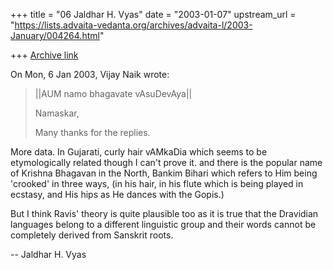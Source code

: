 +++
title = "06 Jaldhar H. Vyas"
date = "2003-01-07"
upstream_url = "https://lists.advaita-vedanta.org/archives/advaita-l/2003-January/004264.html"

+++
[Archive link](https://lists.advaita-vedanta.org/archives/advaita-l/2003-January/004264.html)

On Mon, 6 Jan 2003, Vijay Naik wrote:

> ||AUM namo bhagavate vAsuDevAya||
>
> Namaskar,
>
> Many thanks for the replies.
>

More data.  In Gujarati, curly hair vAMkaDia which seems to be
etymologically related though I can't prove it.  and there is the popular
name of Krishna Bhagavan in the North, Bankim Bihari which refers to Him
being 'crooked' in three ways, (in his hair, in his flute which is being
played in ecstasy, and His hips as He dances with the Gopis.)

But I think Ravis' theory is quite plausible too as it is true that the
Dravidian languages belong to a different linguistic group and their words
cannot be completely derived from Sanskrit roots.

--
Jaldhar H. Vyas <jaldhar at braincells.com>

